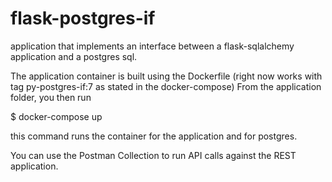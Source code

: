 # flask-postgres-if
application that implements an interface between a flask-sqlalchemy application and a postgres sql.

The application container is built using the Dockerfile (right now works with tag py-postgres-if:7 as stated in the docker-compose)
From the application folder, you then run 

$ docker-compose up

this command runs the container for the application and for postgres.

You can use the Postman Collection to run API calls against the REST application.

